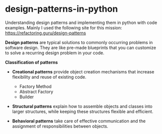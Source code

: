 # design-patterns-in-python
Understanding design patterns and implementing them in python with code examples.
Mainly I used the following site for this mission: https://refactoring.guru/design-patterns

**Design patterns** are typical solutions to commonly occurring problems in software design. They are like pre-made blueprints that you can customize to solve a recurring design problem in your code.

**Classification of patterns**

- **Creational patterns** provide object creation mechanisms that increase flexibility and reuse of existing code.
    * Factory Method
    * Abstract Factory
    * Builder

- **Structural patterns** explain how to assemble objects and classes into larger structures, while keeping these structures flexible and efficient.

- **Behavioral patterns** take care of effective communication and the assignment of responsibilities between objects.




